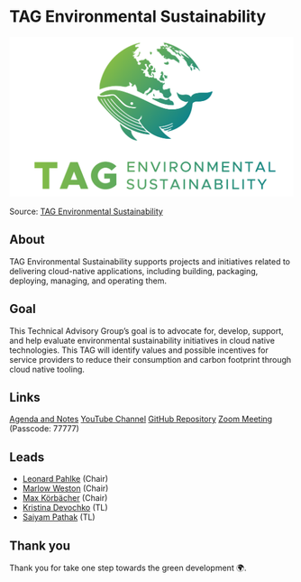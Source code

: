 # TAG Environmental Sustainability

![TAG Environmental Sustainability](./images/tag.png)

Source: [TAG Environmental Sustainability](https://tag-env-sustainability.cncf.io/)

## About

TAG Environmental Sustainability supports projects and initiatives related to delivering cloud-native applications, including building, packaging, deploying, managing, and operating them.

## Goal

This Technical Advisory Group’s goal is to advocate for, develop, support, and help evaluate environmental sustainability initiatives in cloud native technologies. This TAG will identify values and possible incentives for service providers to reduce their consumption and carbon footprint through cloud native tooling.

## Links

[Agenda and Notes](https://docs.google.com/document/d/1TkmMyXJABC66NfYmivnh7z8Y_vpq9f9foaOuDVQS_Lo/edit)
[YouTube Channel](https://www.youtube.com/@CNCFEnvTAG/playlists)
[GitHub Repository](https://github.com/cncf/tag-env-sustainability)
[Zoom Meeting](https://zoom.us/my/cncftagenvsustainability) (Passcode: 77777)

## Leads

- [Leonard Pahlke](https://github.com/leonardpahlke) (Chair)
- [Marlow Weston](https://github.com/catblade) (Chair)
- [Max Körbächer](https://github.com/mkorbi) (Chair)
- [Kristina Devochko](https://github.com/guidemetothemoon) (TL)
- [Saiyam Pathak](https://github.com/saiyam1814) (TL)

## Thank you

Thank you for take one step towards the green development 🌍.
